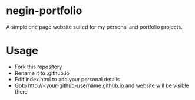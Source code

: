 # negin-portfolio

A simple one page website suited for my personal and portfolio projects.

# Usage

* Fork this repository
* Rename it to <your-github-username>.github.io
* Edit index.html to add your personal details
* Goto http://<your-github-username.github.io and website will be visible there
